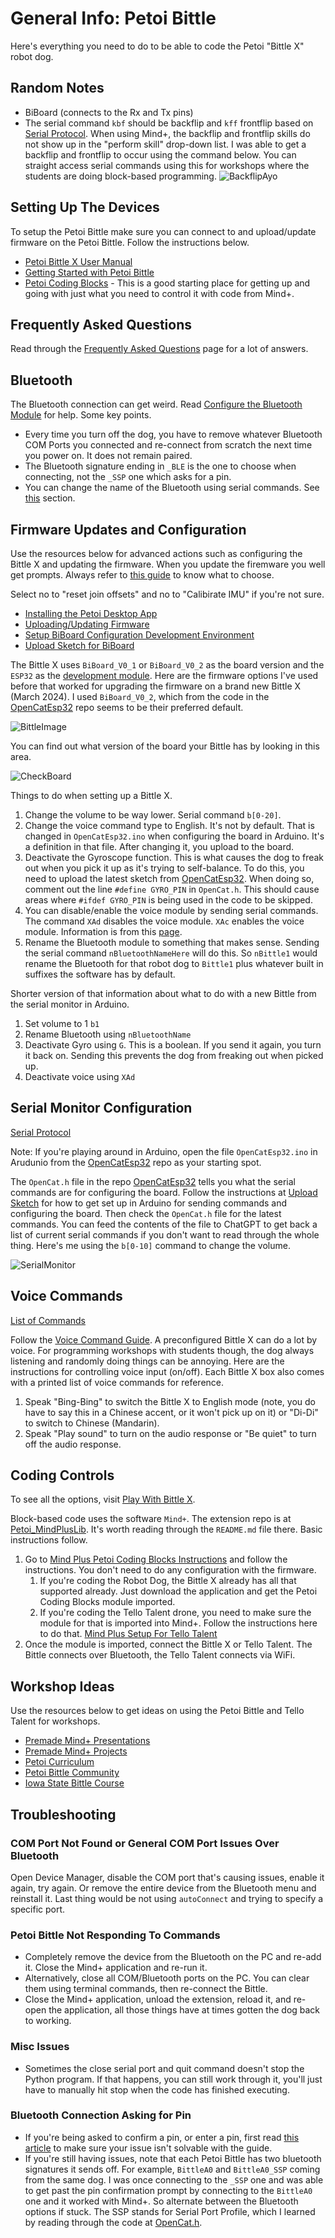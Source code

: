 # General Info: Petoi Bittle

Here's everything you need to do to be able to code the Petoi "Bittle X" robot dog.

## Random Notes

* BiBoard (connects to the Rx and Tx pins)
* The serial command `kbf` should be backflip and `kff` frontflip based on [Serial Protocol](https://docs.petoi.com/apis/serial-protocol). When using Mind+, the backflip and frontflip skills do not show up in the "perform skill" drop-down list. I was able to get a backflip and frontflip to occur using the command below. You can straight access serial commands using this for workshops where the students are doing block-based programming.
    ![BackflipAyo](../images/BackflipInMindPlus.png)

## Setting Up The Devices

To setup the Petoi Bittle make sure you can connect to and upload/update firmware on the Petoi Bittle. Follow the instructions below.

* [Petoi Bittle X User Manual](https://bittle-x.petoi.com/)
* [Getting Started with Petoi Bittle](https://docs.petoi.com/getting-started-guide)
* [Petoi Coding Blocks](https://docs.petoi.com/block-based-programming/petoi-coding-blocks) - This is a good starting place for getting up and going with just what you need to control it with code from Mind+.

## Frequently Asked Questions

Read through the [Frequently Asked Questions](https://docs.petoi.com/technical-support/faq-frequently-asked-questions) page for a lot of answers.

## Bluetooth

The Bluetooth connection can get weird. Read [Configure the Bluetooth Module](https://docs.petoi.com/communication-modules/dual-mode-bluetooth#configure-the-bluetooth-module) for help. Some key points.

* Every time you turn off the dog, you have to remove whatever Bluetooth COM Ports you connected and re-connect from scratch the next time you power on. It does not remain paired.
* The Bluetooth signature ending in `_BLE` is the one to choose when connecting, not the `_SSP` one which asks for a pin.
* You can change the name of the Bluetooth using serial commands. See [this](#firmware-updates-and-configuration) section.

## Firmware Updates and Configuration

Use the resources below for advanced actions such as configuring the Bittle X and updating the firmware. When you update the firemware you well get prompts. Always refer to [this guide](https://docs.petoi.com/desktop-app/firmware-uploader#biboard-for-bittle-x) to know what to choose.

Select no to "reset join offsets" and no to "Calibirate IMU" if you're not sure.

* [Installing the Petoi Desktop App](https://docs.petoi.com/desktop-app/introduction)
* [Uploading/Updating Firmware](https://docs.petoi.com/desktop-app/firmware-uploader)
* [Setup BiBoard Configuration Development Environment](https://docs.petoi.com/biboard/biboard-v0#id-3.2.1-set-up-esp32-development-environment)
* [Upload Sketch for BiBoard](https://docs.petoi.com/arduino-ide/upload-sketch-for-biboard)

The Bittle X uses `BiBoard_V0_1` or `BiBoard_V0_2` as the board version and the `ESP32` as the [development module](https://github.com/PetoiCamp/OpenCatEsp32). Here are the firmware options I've used before that worked for upgrading the firmware on a brand new Bittle X (March 2024). I used `BiBoard_V0_2`, which from the code in the [OpenCatEsp32](https://github.com/PetoiCamp/OpenCatEsp32) repo seems to be their preferred default.

![BittleImage](../images/FirmwareUpload.png)

You can find out what version of the board your Bittle has by looking in this area.

![CheckBoard](../images/BittleCheckBoard.jpg)

Things to do when setting up a Bittle X.

1. Change the volume to be way lower. Serial command `b[0-20]`.
2. Change the voice command type to English. It's not by default. That is changed in `OpenCatEsp32.ino` when configuring the board in Arduino. It's a definition in that file. After changing it, you upload to the board.
3. Deactivate the Gyroscope function. This is what causes the dog to freak out when you pick it up as it's trying to self-balance. To do this, you need to upload the latest sketch from [OpenCatEsp32](https://github.com/PetoiCamp/OpenCatEsp32). When doing so, comment out the line `#define GYRO_PIN` in `OpenCat.h`. This should cause areas where `#ifdef GYRO_PIN` is being used in the code to be skipped.
4. You can disable/enable the voice module by sending serial commands. The command `XAd` disables the voice module. `XAc` enables the voice module. Information is from this [page](https://docs.petoi.com/extensible-modules/voice-command-module).
5. Rename the Bluetooth module to something that makes sense. Sending the serial command `nBluetoothNameHere` will do this. So `nBittle1` would rename the Bluetooth for that robot dog to `Bittle1` plus whatever built in suffixes the software has by default.

Shorter version of that information about what to do with a new Bittle from the serial monitor in Arduino.

1. Set volume to 1 `b1`
2. Rename Bluetooth using `nBluetoothName`
3. Deactivate Gyro using `G`. This is a boolean. If you send it again, you turn it back on. Sending this prevents the dog from freaking out when picked up.
4. Deactivate voice using `XAd`

## Serial Monitor Configuration

[Serial Protocol](https://docs.petoi.com/apis/serial-protocol)

Note: If you're playing around in Arduino, open the file `OpenCatEsp32.ino` in Arudunio from the [OpenCatEsp32](https://github.com/PetoiCamp/OpenCatEsp32) repo as your starting spot.

The `OpenCat.h` file in the repo [OpenCatEsp32](https://github.com/PetoiCamp/OpenCatEsp32) tells you what the serial commands are for configuring the board. Follow the instructions at [Upload Sketch](https://docs.petoi.com/arduino-ide/upload-sketch-for-biboard) for how to get set up in Arduino for sending commands and configuring the board. Then check the `OpenCat.h` file for the latest commands. You can feed the contents of the file to ChatGPT to get back a list of current serial commands if you don't want to read through the whole thing. Here's me using the `b[0-10]` command to change the volume.

![SerialMonitor](../images/ChangingVolumeWithSerialMonitor.png)

## Voice Commands

[List of Commands](https://docs.google.com/spreadsheets/d/1Lr6Cd1T-H9sSdUi_bI-OeMClkVOKjTQM/edit#gid=657477338)

Follow the [Voice Command Guide](https://docs.petoi.com/extensible-modules/voice-command-module). A preconfigured Bittle X can do a lot by voice. For programming workshops with students though, the dog always listening and randomly doing things can be annoying. Here are the instructions for controlling voice input (on/off). Each Bittle X box also comes with a printed list of voice commands for reference.

1. Speak "Bing-Bing" to switch the Bittle X to English mode (note, you do have to say this in a Chinese accent, or it won't pick up on it) or "Di-Di" to switch to Chinese (Mandarin).
2. Speak "Play sound" to turn on the audio response or "Be quiet" to turn off the audio response.

## Coding Controls

To see all the options, visit [Play With Bittle X](https://bittle-x.petoi.com/5-play-with-bittle-x).

Block-based code uses the software `Mind+`. The extension repo is at [Petoi_MindPlusLib](https://github.com/PetoiCamp/Petoi_MindPlusLib). It's worth reading through the `README.md` file there. Basic instructions follow.

1. Go to [Mind Plus Petoi Coding Blocks Instructions](https://docs.petoi.com/block-based-programming/petoi-coding-blocks) and follow the instructions. You don't need to do any configuration with the firmware.
   1. If you're coding the Robot Dog, the Bittle X already has all that supported already. Just download the application and get the Petoi Coding Blocks module imported.
   2. If you're coding the Tello Talent drone, you need to make sure the module for that is imported into Mind+. Follow the instructions here to do that. [Mind Plus Setup For Tello Talent](https://mindplus.dfrobot.com/RMTT)
2. Once the module is imported, connect the Bittle X or Tello Talent. The Bittle connects over Bluetooth, the Tello Talent connects via WiFi.

## Workshop Ideas

Use the resources below to get ideas on using the Petoi Bittle and Tello Talent for workshops.

* [Premade Mind+ Presentations](https://drive.google.com/drive/folders/15SPPlv3NZT9py-m5t_u-f8bbWsAl8HT4)
* [Premade Mind+ Projects](https://drive.google.com/drive/folders/1keMcLnPm1J1E0igdBSIJomEM20GjZBT9)
* [Petoi Curriculum](https://www.petoi.com/pages/free-quadruped-robotics-curriculum-scratch-coding)
* [Petoi Bittle Community](https://www.petoi.com/pages/petoi-open-source-extensions-user-demos-and-hacks)
* [Iowa State Bittle Course](https://www.cyio.iastate.edu/robotics/)

## Troubleshooting

### COM Port Not Found or General COM Port Issues Over Bluetooth

Open Device Manager, disable the COM port that's causing issues, enable it again, try again. Or remove the entire device from the Bluetooth menu and reinstall it. Last thing would be not using `autoConnect` and trying to specify a specific port.

### Petoi Bittle Not Responding To Commands

* Completely remove the device from the Bluetooth on the PC and re-add it. Close the Mind+ application and re-run it.
* Alternatively, close all COM/Bluetooth ports on the PC. You can clear them using terminal commands, then re-connect the Bittle.
* Close the Mind+ application, unload the extension, reload it, and re-open the application, all those things have at times gotten the dog back to working.

### Misc Issues

* Sometimes the close serial port and quit command doesn't stop the Python program. If that happens, you can still work through it, you'll just have to manually hit stop when the code has finished executing. 

### Bluetooth Connection Asking for Pin

* If you're being asked to confirm a pin, or enter a pin, first read [this article](https://docs.petoi.com/communication-modules/dual-mode-bluetooth) to make sure your issue isn't solvable with the guide.
* If you're still having issues, note that each Petoi Bittle has two bluetooth signatures it sends off. For example, `BittleA0` and `BittleA0_SSP` coming from the same dog. I was once connecting to the `_SSP` one and was able to get past the pin confirmation prompt by connecting to the `BittleA0` one and it worked with Mind+. So alternate between the Bluetooth options if stuck. The SSP stands for Serial Port Profile, which I learned by reading through the code at [OpenCat.h](https://github.com/PetoiCamp/OpenCatEsp32/blob/main/src/OpenCat.h).
  